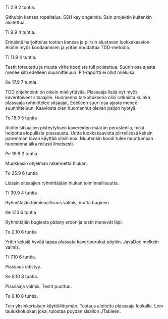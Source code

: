 ﻿Ti 2.9 2 tuntia.

Githubin kanssa ropeltelua. SSH key ongelmia. Sain projektin kuitenkin aloitettua.

Ti 9.9 4 tuntia.

Erinäistä harjoittelua testien kanssa ja piirsin alustavan luokkakaavion. Aloitin myös koodaamisen ja yritän noudattaa TDD-metodia.

Ti 11.9 4 tuntia.

Testit toteutettu ja muuta virhe koodista tuli poistettua. Suurin osa ajasta menee silti edelleen suunnitteluun. Pit-raportti ei ollut mieluisa.

Ke 17.9 7 tuntia.

TDD ohjelmointi on oikein miellyttävää. Plassaaja lisää nyt myös kaveritoiveet sitsaajille. Huomenna tarkoituksena olisi ratkaista kuinka plassaaja ryhmittelee sitsaajat. Edelleen suuri osa ajasta menee suunnitteluun. Kaaviosta olen huomannut olevan paljon hyötyä.

To 18.9 5 tuntia

Aloitin sitsaajien pisteytyksen kavereiden määrän perusteella, mikä helpottaa lopullista plassausta. Uutta luokkakaaviota piirrellessä keksin paremman tavan käyttää sitsiIlmoa. Muutenkin koodi tulee muuttumaan huomenna aika reilusti ilmeisesti.

Pe 19.9 2 tuntia

Muokkasin ohjelman rakennetta hiukan.

To 25.9 6 tuntia

Lisäsin sitsaajien ryhmittäjään hiukan toiminnallisuutta.

Ti 30.9 4 tuntia

Ryhmittäjän toiminnallisuus valmis, mutta buginen.

Ke 1.10 6 tuntia

Ryhmittäjän bugiesta päästy eroon ja testit menevät läpi.

To 2.10 6 tuntia

Yritin keksiä hyvää tapaa plassata kaveriporukat pöytiin. JavaDoc melkein valmis.

Ti 7.10 6 tuntia.

Plassaus edistyy.

Ke 8.10 8 tuntia.

Plassaaja valmis. Testit puuttuu.

To 9.10 8 tuntia.

Tein yksinkertaisen käyttöliittymän. Testaus aloitettu plassaaja luokalle. Loin taulukkoluokan joka, tulostaa poydan sisallon JTableen.